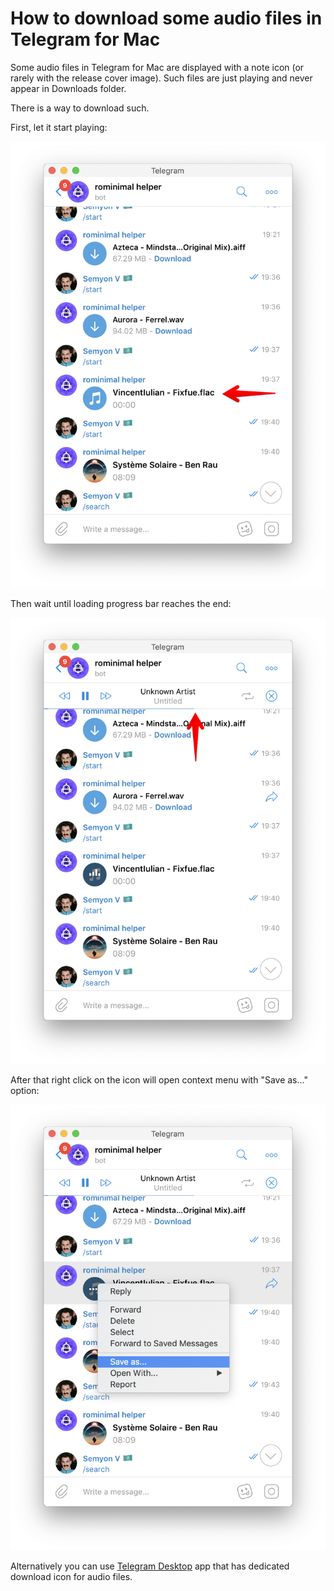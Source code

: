 # How to download some audio files in Telegram for Mac

Some audio files in Telegram for Mac are displayed with a note icon (or rarely with the release cover image). Such files are just playing and never appear in Downloads folder.

There is a way to download such.

First, let it start playing:

![Picture 1](1.png)

Then wait until loading progress bar reaches the end:

![Picture 2](2.png)

After that right click on the icon will open context menu with "Save as..." option:

![Picture 3](3.png)

Alternatively you can use [Telegram Desktop](https://desktop.telegram.org/) app that has dedicated download icon for audio files.